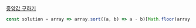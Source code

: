 [중앙값 구하기](https://school.programmers.co.kr/learn/courses/30/lessons/120811)

```js
const solution = array => array.sort((a, b) => a - b)[Math.floor(array.length / 2)];
```